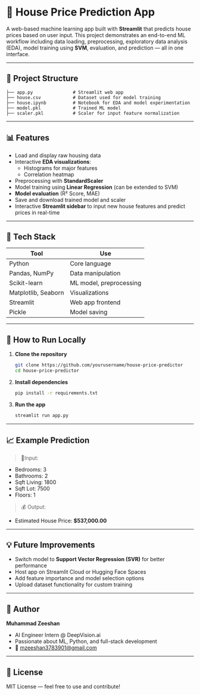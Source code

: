 
# 🏡 House Price Prediction App

A web-based machine learning app built with **Streamlit** that predicts house prices based on user input. This project demonstrates an end-to-end ML workflow including data loading, preprocessing, exploratory data analysis (EDA), model training using **SVM**, evaluation, and prediction — all in one interface.

---

## 📂 Project Structure

```
├── app.py               # Streamlit web app
├── house.csv            # Dataset used for model training
├── house.ipynb          # Notebook for EDA and model experimentation
├── model.pkl            # Trained ML model
├── scaler.pkl           # Scaler for input feature normalization
```

---

## 📊 Features

- Load and display raw housing data
- Interactive **EDA visualizations**:
  - Histograms for major features
  - Correlation heatmap
- Preprocessing with **StandardScaler**
- Model training using **Linear Regression** (can be extended to SVM)
- **Model evaluation** (R² Score, MAE)
- Save and download trained model and scaler
- Interactive **Streamlit sidebar** to input new house features and predict prices in real-time

---

## 🔧 Tech Stack

| Tool            | Use                            |
|-----------------|---------------------------------|
| Python          | Core language                  |
| Pandas, NumPy   | Data manipulation              |
| Scikit-learn    | ML model, preprocessing        |
| Matplotlib, Seaborn | Visualizations            |
| Streamlit       | Web app frontend               |
| Pickle          | Model saving                   |

---

## 🎯 How to Run Locally

1. **Clone the repository**
   ```bash
   git clone https://github.com/yourusername/house-price-predictor
   cd house-price-predictor
   ```

2. **Install dependencies**
   ```bash
   pip install -r requirements.txt
   ```

3. **Run the app**
   ```bash
   streamlit run app.py
   ```

---

## 📈 Example Prediction

> 📍Input:
- Bedrooms: 3  
- Bathrooms: 2  
- Sqft Living: 1800  
- Sqft Lot: 7500  
- Floors: 1  

> 💰 Output:
- Estimated House Price: **$537,000.00**

---

## 💡 Future Improvements

- Switch model to **Support Vector Regression (SVR)** for better performance
- Host app on Streamlit Cloud or Hugging Face Spaces
- Add feature importance and model selection options
- Upload dataset functionality for custom training

---

## 🙌 Author

**Muhammad Zeeshan**  
- AI Engineer Intern @ DeepVision.ai  
- Passionate about ML, Python, and full-stack development  
- 📧 mzeeshan3783901@gmail.com

---

## 📃 License

MIT License — feel free to use and contribute!
